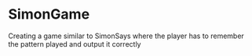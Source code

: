 # SimonGame
Creating a game similar to SimonSays where the player has to remember the pattern played and output it correctly
